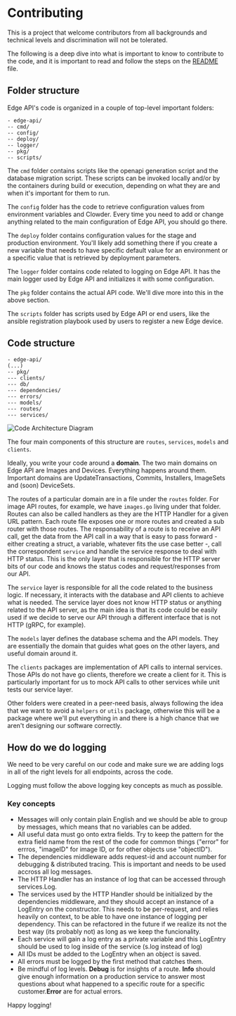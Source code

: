 # Contributing

This is a project that welcome contributors from all backgrounds and technical levels and discrimination will not be tolerated.

The following is a deep dive into what is important to know to contribute to the code, and it is important to read and follow the steps on the [README](README.md) file.

## Folder structure

Edge API's code is organized in a couple of top-level important folders:

```
- edge-api/
-- cmd/
-- config/
-- deploy/
-- logger/
-- pkg/
-- scripts/
```

The `cmd` folder contains scripts like the openapi generation script and the database migration script. These scripts can be invoked locally and/or by the containers during build or execution, depending on what they are and when it's important for them to run.

The `config` folder has the code to retrieve configuration values from environment variables and Clowder. Every time you need to add or change anything related to the main configuration of Edge API, you should go there.

The `deploy` folder contains configuration values for the stage and production environment. You'll likely add something there if you create a new variable that needs to have specific default value for an environment or a specific value that is retrieved by deployment parameters.

The `logger` folder contains code related to logging on Edge API. It has the main logger used by Edge API and initializes it with some configuration.

The `pkg` folder contains the actual API code. We'll dive more into this in the above section.

The `scripts` folder has scripts used by Edge API or end users, like the ansible registration playbook used by users to register a new Edge device.


## Code structure

```
- edge-api/
(...)
-- pkg/
--- clients/
--- db/
--- dependencies/
--- errors/
--- models/
--- routes/
--- services/
```

![Code Architecture Diagram](code-arch-diagram.png)

The four main components of this structure are `routes`, `services`, `models` and `clients`.

Ideally, you write your code around a **domain**. The two main domains on Edge API are Images and Devices. Everything happens around them. Important domains are UpdateTransactions, Commits, Installers, ImageSets and (soon) DeviceSets.

The routes of a particular domain are in a file under the `routes` folder. For image API routes, for example, we have `images.go` living under that folder. Routes can also be called handlers as they are the HTTP Handler for a given URL pattern. Each route file exposes one or more routes and created a sub router with those routes. The responsability of a route is to receive an API call, get the data from the API call in a way that is easy to pass forward - either creating a struct, a variable, whatever fits the use case better -, call the correspondent `service` and handle the service response to deal with HTTP status. This is the only layer that is responsible for the HTTP server bits of our code and knows the status codes and request/responses from our API.

The `service` layer is responsible for all the code related to the business logic. If necessary, it interacts with the database and API clients to achieve what is needed. The service layer does not know HTTP status or anything related to the API server, as the main idea is that its code could be easily used if we decide to serve our API through a different interface that is not HTTP (gRPC, for example).

The `models` layer defines the database schema and the API models. They are essentially the domain that guides what goes on the other layers, and useful domain around it.

The `clients` packages are implementation of API calls to internal services. Those APIs do not have go clients, therefore we create a client for it. This is particularly important for us to mock API calls to other services while unit tests our service layer.

Other folders were created in a peer-need basis, always following the idea that we want to avoid a `helpers` or `utils` package, otherwise this will be a package where we'll put everything in and there is a high chance that we aren't designing our software correctly.

## How do we do logging

We need to be very careful on our code and make sure we are adding logs in all of the right levels for all endpoints, across the code. 

Logging must follow the above logging key concepts as much as possible.

### Key concepts

- Messages will only contain plain English and we should be able to group by messages, which means that no variables can be added.
- All useful data must go onto extra fields. Try to keep the pattern for the extra field name from the rest of the code for common things ("error" for errros, "imageID" for image ID, or for other objects use "objectID").
- The dependencies middleware adds request-id and account number for debugging & distributed tracing. This is important and needs to be used accross all log messages.
- The HTTP Handler has an instance of log that can be accessed through services.Log.
- The services used by the HTTP Handler should be initialized by the dependencies middleware, and they should accept an instance of a LogEntry on the constructor. This needs to be per-request, and relies heavily on context, to be able to have one instance of logging per dependency. This can be refactored in the future if we realize its not the best way (its probably not) as long as we keep the funcionality.
- Each service will gain a log entry as a private variable and this LogEntry should be used to log inside of the service (s.log instead of log)
- All IDs must be added to the LogEntry when an object is saved.
- All errors must be logged by the first method that catches them.
- Be mindful of log levels. **Debug** is for insights of a route. **Info** should give enough information on a production service to answer most questions about what happened to a specific route for a specific customer.**Error** are for actual errors.

Happy logging!